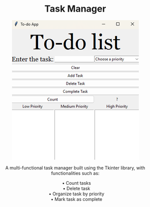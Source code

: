 <h1 align="center"> Task Manager </h1>
<p align="center">
  <img src="https://github.com/sethlagman/task-manager/blob/main/visual.png?raw=true"/>
</p>
<p align="center">
  A multi-functional task manager built using the Tkinter library, with functionalities such as:
</p>
<p align="center">
  &nbsp;&nbsp;&bull; Count tasks
  <br>
  &nbsp;&nbsp;&bull; Delete task
  <br>
  &nbsp;&nbsp;&bull; Organize task by priority
  <br>
  &nbsp;&nbsp;&bull; Mark task as complete
</p>
